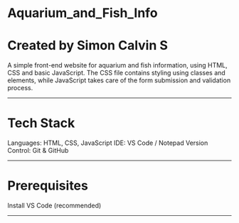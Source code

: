 # Aquarium_and_Fish_Info

# Created by Simon Calvin S

A simple front-end website for aquarium and fish information, using HTML, CSS and basic JavaScript.
The CSS file contains styling using classes and elements, while JavaScript takes care of the form submission and validation process.

---
# Tech Stack
Languages: HTML, CSS, JavaScript
IDE: VS Code / Notepad
Version Control: Git & GitHub

---
# Prerequisites
Install VS Code (recommended)

---
